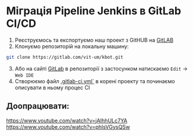 # Міграція Pipeline Jenkins в GitLab CI/CD

1. Реєструємось та експортуємо наш проект з GitHUB на [GitLAB](https://gitlab.com/vit-um/kbot)
2. Клонуємо репозиторій на локальну машину:  
```sh
git clone https://gitlab.com/vit-um/kbot.git
```

3. Або на сайті [GitLab](https://gitlab.com/vit-um/kbot) в репозиторії з застосунком натискаємо `Edit` -> `Web IDE`
4. Створюємо файл [.gitlab-ci.yml`](.gitlab-ci.yml) в корені проекту та починаємо описувати в ньому процес CI


## Доопрацювати:
https://www.youtube.com/watch?v=jAIhhULc7YA  
https://www.youtube.com/watch?v=phlsVGysQSw  

